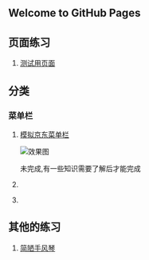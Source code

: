 ## Welcome to GitHub Pages


## 页面练习

1. [测试用页面](https://shanyuhai123.github.io/pagesPractice/test/hello.html)

 ## 分类

### 菜单栏

1. [模拟京东菜单栏](https://shanyuhai123.github.io/pagesPractice/MenuBar/jingdong.html)

   ![效果图](E:\pagesPractice\images\MenuBar\京东.png)

   未完成,有一些知识需要了解后才能完成

2. ​

3. ​

## 其他的练习

1. [简陋手风琴](https://shanyuhai123.github.io/pagesPractice/Others/accordion.html)

